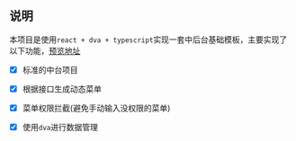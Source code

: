 ## 说明

本项目是使用`react + dva + typescript`实现一套中后台基础模板，主要实现了以下功能，[预览地址](https://admin.yst168.cn/#/admin-web/login)

- [x] 标准的中台项目
- [x] 根据接口生成动态菜单
- [x] 菜单权限拦截(避免手动输入没权限的菜单)
- [x] 使用`dva`进行数据管理

 